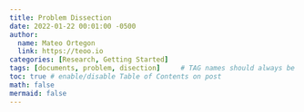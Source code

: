 ```yaml
---
title: Problem Dissection
date: 2022-01-22 00:01:00 -0500
author:
  name: Mateo Ortegon
  link: https://teoo.io
categories: [Research, Getting Started]
tags: [documents, problem, disection]     # TAG names should always be lowercase
toc: true # enable/disable Table of Contents on post
math: false
mermaid: false
---
```

